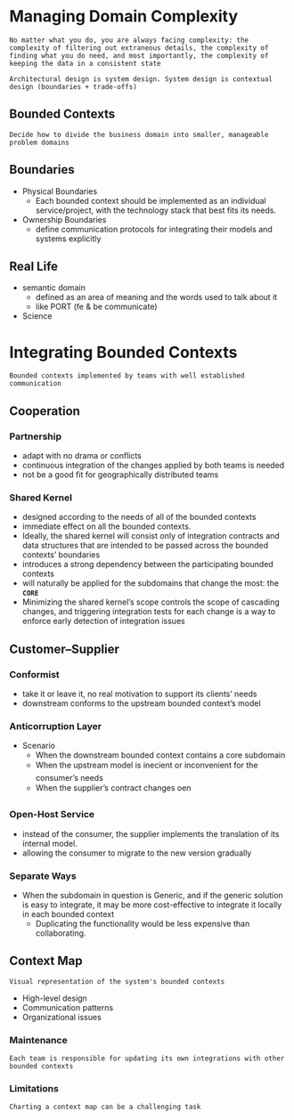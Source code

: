 # Managing Domain Complexity

`No matter what you do, you are always facing complexity: the complexity of filtering out extraneous details, the complexity of finding what you do need, and most importantly, the complexity of keeping the data in a consistent state`

`Architectural design is system design. System design is contextual design (boundaries + trade-offs)`

## Bounded Contexts

`Decide how to divide the business domain into smaller, manageable problem domains`

## Boundaries

- Physical Boundaries
    -  Each bounded context should be implemented as an individual service/project, with the technology stack that best fits its needs.
- Ownership Boundaries
    - define communication protocols for integrating their models and systems explicitly

## Real Life 

- semantic domain
    -  defined as an area of meaning and the words used to talk about it 
    - like PORT (fe & be communicate)
- Science

# Integrating Bounded Contexts

`Bounded contexts implemented by teams with well established communication`

## Cooperation

### Partnership

- adapt with no drama or conflicts
- continuous integration of the changes applied by both teams is needed
- not be a good fit for geographically distributed teams

### Shared Kernel

- designed according to the needs of all of the bounded contexts
- immediate effect on all the bounded contexts.
- Ideally, the shared kernel will consist only of integration contracts and data structures that are intended to be passed across the bounded contexts’ boundaries
- introduces a strong dependency between the participating bounded contexts
- will naturally be applied for the subdomains that change the most: the **`CORE`**
- Minimizing the shared kernel’s scope controls the scope of cascading changes, and triggering integration tests for each change is a way to enforce early detection of integration issues

## Customer–Supplier

### Conformist 

- take it or leave it, no real motivation to support its clients’ needs 
- downstream conforms to the upstream bounded context’s model

### Anticorruption Layer

- Scenario
    - When the downstream bounded context contains a core subdomain
    - When the upstream model is inecient or inconvenient for the consumer’s needs
    - When the supplier’s contract changes oen

### Open-Host Service

- instead of the consumer, the supplier implements the translation of its internal
model.
- allowing the consumer to migrate to the new version gradually

### Separate Ways

-  When the subdomain in question is Generic, and if the generic solution is easy to integrate, it may be more cost-effective to integrate it locally in each bounded context
    - Duplicating the functionality would be less expensive than
collaborating.

## Context Map

`Visual representation of the system's bounded contexts`

- High-level design
- Communication patterns
- Organizational issues

### Maintenance

`Each team is responsible for updating its own integrations with other bounded contexts`

### Limitations

`Charting a context map can be a challenging task`
